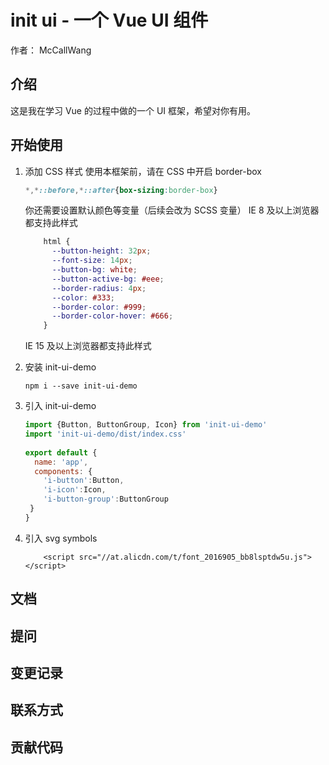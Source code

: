 # init ui - 一个 Vue UI 组件
作者： McCallWang

## 介绍
这是我在学习 Vue 的过程中做的一个 UI 框架，希望对你有用。
## 开始使用
1. 添加 CSS 样式
    使用本框架前，请在 CSS 中开启 border-box
    ```css
    *,*::before,*::after{box-sizing:border-box}
    ```
    你还需要设置默认颜色等变量（后续会改为 SCSS 变量）
    IE 8 及以上浏览器都支持此样式
    ```css
        html {
          --button-height: 32px;
          --font-size: 14px;
          --button-bg: white;
          --button-active-bg: #eee;
          --border-radius: 4px;
          --color: #333;
          --border-color: #999;
          --border-color-hover: #666;
        }
    ```
    IE 15 及以上浏览器都支持此样式
    
2. 安装 init-ui-demo
    ```
    npm i --save init-ui-demo
    ```
3. 引入 init-ui-demo
    ```javascript
    import {Button, ButtonGroup, Icon} from 'init-ui-demo'
    import 'init-ui-demo/dist/index.css'    
     
    export default {
      name: 'app',
      components: {
        'i-button':Button,
        'i-icon':Icon,
        'i-button-group':ButtonGroup
     }
    }
    ```
4. 引入 svg symbols

    ```
        <script src="//at.alicdn.com/t/font_2016905_bb8lsptdw5u.js"></script>
    ```


## 文档

## 提问

## 变更记录

## 联系方式

## 贡献代码

